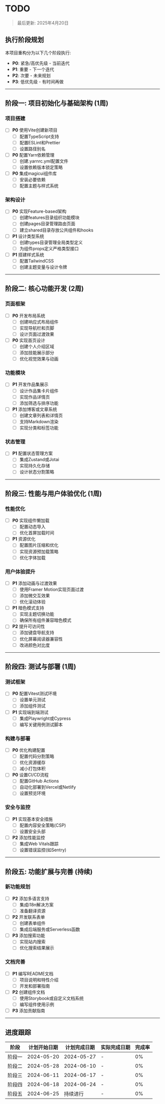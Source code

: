 # TODO

> 最后更新: 2025年4月20日

## 执行阶段规划

本项目重构分为以下几个阶段执行:

- **P0**: 紧急/高优先级 - 当前迭代
- **P1**: 重要 - 下一个迭代
- **P2**: 次要 - 未来规划
- **P3**: 低优先级 - 有时间再做

---

## 阶段一: 项目初始化与基础架构 (1周)

### 项目搭建

- [ ] **P0** 使用Vite创建新项目
  - [ ] 配置TypeScript支持
  - [ ] 配置ESLint和Prettier
  - [ ] 设置路径别名
- [ ] **P0** 配置Yarn依赖管理
  - [ ] 创建.yarnrc.yml配置文件
  - [ ] 设置依赖版本锁定策略
- [ ] **P0** 集成magicui组件库
  - [ ] 安装必要依赖
  - [ ] 配置主题与样式系统

### 架构设计

- [ ] **P0** 实现Feature-based架构
  - [ ] 创建features目录组织功能模块
  - [ ] 创建pages目录管理路由页面
  - [ ] 建立shared目录存放公共组件和hooks
- [ ] **P1** 设计类型系统
  - [ ] 创建types目录管理全局类型定义
  - [ ] 为组件props定义严格类型接口
- [ ] **P1** 搭建样式系统
  - [ ] 配置TailwindCSS
  - [ ] 创建主题变量与设计令牌

---

## 阶段二: 核心功能开发 (2周)

### 页面框架

- [ ] **P0** 开发布局系统
  - [ ] 创建响应式布局组件
  - [ ] 实现导航栏和页脚
  - [ ] 设计页面过渡效果
- [ ] **P0** 实现首页设计
  - [ ] 创建个人介绍区域
  - [ ] 添加技能展示部分
  - [ ] 优化视觉效果与动画

### 功能模块

- [ ] **P1** 开发作品集展示
  - [ ] 设计作品集卡片组件
  - [ ] 实现作品详情页
  - [ ] 添加筛选与排序功能
- [ ] **P1** 添加博客或文章系统
  - [ ] 创建文章列表和详情页
  - [ ] 支持Markdown渲染
  - [ ] 实现分类和标签功能

### 状态管理

- [ ] **P1** 配置状态管理方案
  - [ ] 集成Zustand或Jotai
  - [ ] 实现持久化存储
  - [ ] 设计状态分割策略

---

## 阶段三: 性能与用户体验优化 (1周)

### 性能优化

- [ ] **P0** 实现组件懒加载
  - [ ] 配置动态导入
  - [ ] 优化首屏加载时间
- [ ] **P1** 资源优化
  - [ ] 配置图片压缩和优化
  - [ ] 实现资源预加载策略
  - [ ] 优化字体加载

### 用户体验提升

- [ ] **P1** 添加动画与过渡效果
  - [ ] 使用Framer Motion实现页面过渡
  - [ ] 添加微交互效果
  - [ ] 优化滚动体验
- [ ] **P1** 暗色模式支持
  - [ ] 实现主题切换功能
  - [ ] 确保所有组件兼容暗色模式
- [ ] **P2** 提升可访问性
  - [ ] 添加键盘导航支持
  - [ ] 优化屏幕阅读器兼容性
  - [ ] 改进颜色对比度

---

## 阶段四: 测试与部署 (1周)

### 测试框架

- [ ] **P0** 配置Vitest测试环境
  - [ ] 设置单元测试
  - [ ] 添加组件测试
- [ ] **P1** 实现端到端测试
  - [ ] 集成Playwright或Cypress
  - [ ] 编写关键用例测试脚本

### 构建与部署

- [ ] **P0** 优化构建配置
  - [ ] 配置代码分割策略
  - [ ] 优化资源缓存
  - [ ] 减小打包体积
- [ ] **P0** 设置CI/CD流程
  - [ ] 配置GitHub Actions
  - [ ] 自动化部署到Vercel或Netlify
  - [ ] 设置预览环境

### 安全与监控

- [ ] **P1** 实现基本安全措施
  - [ ] 配置内容安全策略(CSP)
  - [ ] 设置安全头部
- [ ] **P2** 添加性能监控
  - [ ] 集成Web Vitals跟踪
  - [ ] 设置错误监控(如Sentry)

---

## 阶段五: 功能扩展与完善 (持续)

### 新功能规划

- [ ] **P2** 添加多语言支持
  - [ ] 集成i18n解决方案
  - [ ] 准备翻译资源
- [ ] **P2** 开发联系表单
  - [ ] 创建表单组件
  - [ ] 集成后端服务或Serverless函数
- [ ] **P3** 添加搜索功能
  - [ ] 实现站内搜索
  - [ ] 优化搜索结果展示

### 文档完善

- [ ] **P1** 编写README文档
  - [ ] 项目说明和特性介绍
  - [ ] 开发和部署指南
- [ ] **P2** 创建组件文档
  - [ ] 使用Storybook或自定义文档系统
  - [ ] 编写组件使用示例
- [ ] **P3** 添加贡献指南

---

## 进度跟踪

| 阶段   | 计划开始日期 | 计划完成日期 | 实际完成日期 | 完成率 |
| ------ | ------------ | ------------ | ------------ | ------ |
| 阶段一 | 2024-05-20   | 2024-05-27   | -            | 0%     |
| 阶段二 | 2024-05-28   | 2024-06-10   | -            | 0%     |
| 阶段三 | 2024-06-11   | 2024-06-17   | -            | 0%     |
| 阶段四 | 2024-06-18   | 2024-06-24   | -            | 0%     |
| 阶段五 | 2024-06-25   | 持续进行     | -            | 0%     |
